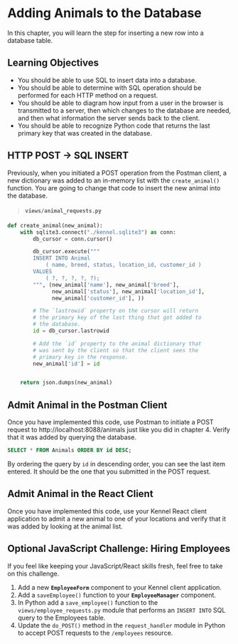 # Adding Animals to the Database

In this chapter, you will learn the step for inserting a new row into a database table.

## Learning Objectives

* You should be able to use SQL to insert data into a database.
* You should be able to determine with SQL operation should be performed for each HTTP method on a request.
* You should be able to diagram how input from a user in the browser is transmitted to a server, then which changes to the database are needed, and then what information the server sends back to the client.
* You should be able to recognize Python code that returns the last primary key that was created in the database.

## HTTP POST -> SQL INSERT

Previously, when you initiated a POST operation from the Postman client, a new dictionary was added to an in-memory list with the `create_animal()` function. You are going to change that code to insert the new animal into the database.

> #### `views/animal_requests.py`

```py
def create_animal(new_animal):
    with sqlite3.connect("./kennel.sqlite3") as conn:
        db_cursor = conn.cursor()

        db_cursor.execute("""
        INSERT INTO Animal
            ( name, breed, status, location_id, customer_id )
        VALUES
            ( ?, ?, ?, ?, ?);
        """, (new_animal['name'], new_animal['breed'],
              new_animal['status'], new_animal['location_id'],
              new_animal['customer_id'], ))

        # The `lastrowid` property on the cursor will return
        # the primary key of the last thing that got added to
        # the database.
        id = db_cursor.lastrowid

        # Add the `id` property to the animal dictionary that
        # was sent by the client so that the client sees the
        # primary key in the response.
        new_animal['id'] = id


    return json.dumps(new_animal)
```

## Admit Animal in the Postman Client

Once you have implemented this code, use Postman to initiate a POST request to http://localhost:8088/animals just like you did in chapter 4. Verify that it was added by querying the database.

```sql
SELECT * FROM Animals ORDER BY id DESC;
```

By ordering the query by `id` in descending order, you can see the last item entered. It should be the one that you submitted in the POST request.

## Admit Animal in the React Client

Once you have implemented this code, use your Kennel React client application to admit a new animal to one of your locations and verify that it was added by looking at the animal list.

## Optional JavaScript Challenge: Hiring Employees

If you feel like keeping your JavaScript/React skills fresh, feel free to take on this challenge.

1. Add a new **`EmployeeForm`** component to your Kennel client application.
1. Add a `saveEmployee()` function to your **`EmployeeManager`** component.
1. In Python add a `save_employee()` function to the `views/employee_requests.py` module that performs an `INSERT INTO` SQL query to the Employees table.
1. Update the `do_POST()` method in the `request_handler` module in Python to accept POST requests to the `/employees` resource.
